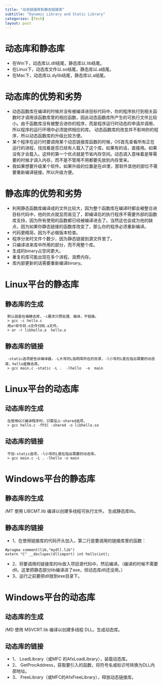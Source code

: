 ```yaml
---
title: "动态链接库和静态链接库"
subtitle: "Dynamic Library and Static Library"
categories: [Tech]
layout: post
---
```

# 动态库和静态库

- 在Win下，动态库以.dll结尾，静态库以.lib结尾。
- 在Linux下，动态库文件以.so结尾，静态库以.a结尾。
- 在Mac下，动态库以.dylib结尾，静态库以.a结尾。


# 动态库的优势和劣势

- 动态函数库在编译的时候并没有被编译进目标代码中，你的程序执行到相关函数时才调用该函数库里的相应函数，因此动态函数库所产生的可执行文件比较小。由于函数库没有被整合进你的程序，而是程序运行时动态的申请并调用，所以程序的运行环境中必须提供相应的库。 动态函数库的改变并不影响你的程序，所以动态函数库的升级比较方便。
- 某个程序在运行时要调用某个动态链接库函数的时候，OS首先查看所有正在运行的进程，找找看是否已经有人载入了这个库。如果有的话，直接用。如果没有才会载入。这样的第一个优点就是节省内存空间。动态调入意味着是等需要的时候才调入内存，而不是不管用不用都要先放到内存里来。
- 我如果想要升级某个软件。如果升级的位置是在dll里，那软件其他的部位不需要重新编译链接。所以升级方便。

# 静态库的优势和劣势

- 利用静态函数库编译成的文件比较大，因为整个函数库在编译时都会被整合进目标代码中，他的优点就显而易见了，即编译后的执行程序不需要外部的函数库支持，因为所有使用的函数都已经被编译进去了。当然这也会成为他的缺点，因为如果你静态链接的函数库改变了，那么你的程序必须重新编译。
- 代码更精简，因为不必做版本检查。
- 程序分发时文件个数少，因为静态链接到源文件里了。
- 只编译进来库中所用的部分，而不用整个库。
- 生成的binary占空间更大。
- 重复的库可能出现在多个进程，浪费内存。
- 库内部更新的话需要重新编译binary。


# Linux平台的静态库

## 静态库的生成

     默认就是在编静态库，-c要求只预处理、编译，不链接。
     > gcc -c hello.c
     用ar命令将.o文件归档.a文件。
     > ar -r libhello.a  hello.o

## 静态库的链接

     -static选项是告诉编译器，-L大写的L指明库所在的目录，-l小写的L是在指出需要的动态库，hello是静态库。
     > gcc main.c -static -L .  -lhello  -o  main


# Linux平台的动态库

## 动态库的生成

     在使用GCC编译程序时，只需加上-shared选项,
     > gcc hello.c -fPIC -shared -o libhello.so

## 动态库的链接

     不加-static选项，-l小写的L是在指出需要的动态库。
     > gcc main.c -L . -lhello -o main



# Windows平台的静态库

## 静态库的生成

/MT 使用 LIBCMT.lib 编译以创建多线程可执行文件。  生成静态库lib。

## 静态库的链接

- 1、在使用链接库的代码开头加入，第二行是要调用的链接库里的函数：
```
#pragma comment(lib,"mydll.lib")
extern "C" __declspec(dllimport) int hello(int);
```
- 2、将要调用的链接库的lib放入项目源代码中，然后编译。（编译的时候不需要dll。这里把静态部分lib编译进了exe，但动态库dll还没用。）
- 3、运行之前要把dll放到exe目录下。


# Windows平台的动态库

## 动态库的生成

/MD 使用 MSVCRT.lib 编译以创建多线程 DLL。生成动态库。

## 动态库的链接

- 1、 LoadLibrary（或MFC 的AfxLoadLibrary），装载动态库。
- 2、 GetProcAddress，获取要引入的函数，将符号名或标识号转换为DLL内部地址。
- 3、 FreeLibrary（或MFC的AfxFreeLibrary），释放动态链接库。




<!--
这里是注释区

```
print "hello"
```

***Stronger***

{% highlight python %}
print "hello, Lucky!"
{% endhighlight %}

![My image]({{ site.baseurl }}/images/emule.png)

My Github is [here][mygithub].
[mygithub]: https://github.com/lucky521

-->